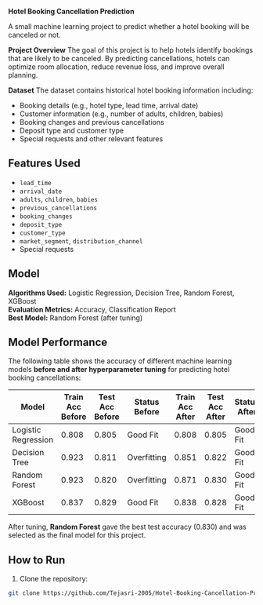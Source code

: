  **Hotel Booking Cancellation Prediction**

A small machine learning project to predict whether a hotel booking will be canceled or not.

 **Project Overview**
The goal of this project is to help hotels identify bookings that are likely to be canceled. By predicting cancellations, hotels can optimize room allocation, reduce revenue loss, and improve overall planning.

**Dataset**
The dataset contains historical hotel booking information including:

- Booking details (e.g., hotel type, lead time, arrival date)
- Customer information (e.g., number of adults, children, babies)
- Booking changes and previous cancellations
- Deposit type and customer type
- Special requests and other relevant features



## Features Used
- `lead_time`
- `arrival_date`
- `adults`, `children`, `babies`
- `previous_cancellations`
- `booking_changes`
- `deposit_type`
- `customer_type`
- `market_segment`, `distribution_channel`
- Special requests

## Model
 **Algorithms Used:** Logistic Regression, Decision Tree, Random Forest, XGBoost  
 **Evaluation Metrics:** Accuracy, Classification Report  
 **Best Model:** Random Forest (after tuning)  



## Model Performance

The following table shows the accuracy of different machine learning models **before and after hyperparameter tuning** for predicting hotel booking cancellations:

| Model                | Train Acc Before | Test Acc Before | Status Before | Train Acc After | Test Acc After | Status After  |
|----------------------|-----------------|----------------|---------------|----------------|----------------|---------------|
| Logistic Regression  | 0.808           | 0.805          | Good Fit      | 0.808           | 0.805          | Good Fit      |
| Decision Tree        | 0.923           | 0.811          | Overfitting   | 0.851           | 0.822          | Good Fit      |
| Random Forest        | 0.923           | 0.820          | Overfitting   | 0.871           | 0.830          | Good Fit      |
| XGBoost              | 0.837           | 0.829          | Good Fit      | 0.838           | 0.828          | Good Fit      |

 After tuning, **Random Forest** gave the best test accuracy (0.830) and was selected as the final model for this project.



## How to Run
1. Clone the repository:

```bash
git clone https://github.com/Tejasri-2005/Hotel-Booking-Cancellation-Prediction-Project-.git
